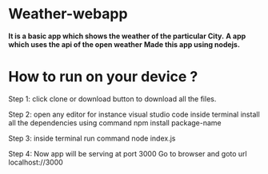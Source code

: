 # Weather-webapp


<b>It is a basic app which shows the weather of the particular City.</b>
<b>A app which uses the api of the open weather</b> 
<b>Made this app using nodejs.</b>

# How to run on your device ?
<p>Step 1: click clone or download button to download all the files.</p>
<p>Step 2: open any editor for instance visual studio code
         inside terminal install all the dependencies using command 
         npm install package-name </p>
<p>Step 3:  inside terminal run command
            node index.js </p>
<p>Step 4:  Now app will be serving at port 3000 
         Go to browser and goto url localhost://3000 </p>
